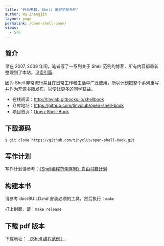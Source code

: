 ```yaml
---
title: '开源书籍: Shell 编程范例系列'
author: Wu Zhangjin
layout: page
permalink: /open-shell-book/
views:
  - 576
---
```


## 简介

早在 2007, 2008 年间，笔者写了一系列关于 Shell 范例的博客，所有内容都重新整理到了本站，见[索引篇][1].

因为 Shell 非常流行并且在日常工作和生活中广泛使用，所以计划把整个系列重写并作为开源书籍发布，以便让更多的同学获益。

* 在线阅读：<http://tinylab.gitbooks.io/shellbook>
* 仓库地址：<https://github.com/tinyclub/open-shell-book>
* 项目首页：[Open-Shell-Book](/open-shell-book/)

## 下载源码

    $ git clone https://github.com/tinyclub/open-shell-book.git

## 写作计划

写作计划请参考：[《Shell编程范例序列》自由书籍计划][3]

## 构建本书

请参考 doc/BUILD.md 安装必须的工具，然后执行：`make`

打上封面，请：`make release`

## 下载 pdf 版本

下载地址： <a href="https://www.gitbook.com/download/pdf/book/tinylab/shellbook" target="_blank">《Shell 编程范例》</a>.




 [1]: /shell-programming-paradigm-series-index-review/
 [3]: /the-sequence-of-shell-programming-paradigm-free-book-plans/
